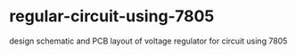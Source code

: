 # regular-circuit-using-7805
design schematic and PCB layout of voltage regulator for circuit using 7805
